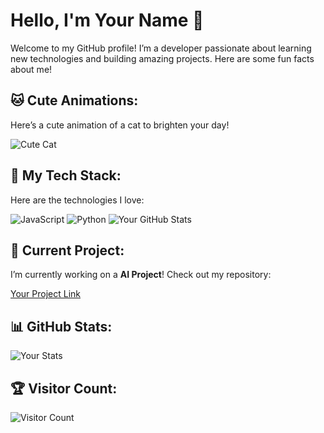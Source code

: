 # Hello, I'm Your Name 👋

Welcome to my GitHub profile! I’m a developer passionate about learning new technologies and building amazing projects. Here are some fun facts about me!

## 🐱 Cute Animations:

Here’s a cute animation of a cat to brighten your day!

![Cute Cat](https://media.giphy.com/media/3o6fJ9d2o5wzOUc57q/giphy.gif)

## 🚀 My Tech Stack:

Here are the technologies I love:

![JavaScript](https://img.shields.io/badge/JavaScript-FFEA00?style=flat&logo=javascript&logoColor=black)
![Python](https://img.shields.io/badge/Python-000000?style=flat&logo=python&logoColor=white)
![Your GitHub Stats](https://github-readme-stats.vercel.app/api?username=yourusername&show_icons=true&hide_title=true)

## 🌱 Current Project:

I’m currently working on a **AI Project**! Check out my repository:

[Your Project Link](https://github.com/yourusername/yourproject)

## 📊 GitHub Stats:

![Your Stats](https://github-readme-stats.vercel.app/api?username=yourusername&show_icons=true&hide_title=true)

## 🏆 Visitor Count:

![Visitor Count](https://visitor-badge.glitch.me/badge?page_id=yourusername.yourrepository)

